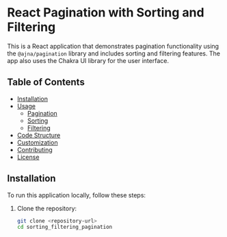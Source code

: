 # React Pagination with Sorting and Filtering

This is a React application that demonstrates pagination functionality using the `@ajna/pagination` library and includes sorting and filtering features. The app also uses the Chakra UI library for the user interface.

## Table of Contents
- [Installation](#installation)
- [Usage](#usage)
  - [Pagination](#pagination)
  - [Sorting](#sorting)
  - [Filtering](#filtering)
- [Code Structure](#code-structure)
- [Customization](#customization)
- [Contributing](#contributing)
- [License](#license)

## Installation

To run this application locally, follow these steps:

1. Clone the repository:

   ```bash
   git clone <repository-url>
   cd sorting_filtering_pagination

